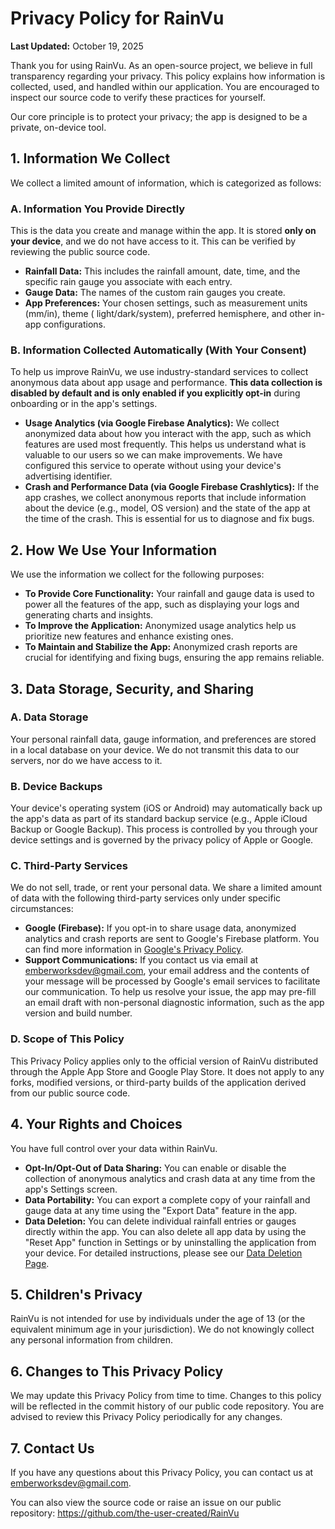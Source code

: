 # Privacy Policy for RainVu

**Last Updated:** October 19, 2025

Thank you for using RainVu. As an open-source project, we believe in full transparency regarding
your privacy. This policy explains how information is collected, used, and handled within our
application. You are encouraged to inspect our source code to verify these practices for yourself.

Our core principle is to protect your privacy; the app is designed to be a private, on-device tool.

## 1. Information We Collect

We collect a limited amount of information, which is categorized as follows:

### A. Information You Provide Directly

This is the data you create and manage within the app. It is stored **only on your device**, and we
do not have access to it. This can be verified by reviewing the public source code.

* **Rainfall Data:** This includes the rainfall amount, date, time, and the specific rain gauge you
  associate with each entry.
* **Gauge Data:** The names of the custom rain gauges you create.
* **App Preferences:** Your chosen settings, such as measurement units (mm/in), theme (
  light/dark/system), preferred hemisphere, and other in-app configurations.

### B. Information Collected Automatically (With Your Consent)

To help us improve RainVu, we use industry-standard services to collect anonymous data about app
usage and performance. **This data collection is disabled by default and is only enabled if you
explicitly opt-in** during onboarding or in the app's settings.

* **Usage Analytics (via Google Firebase Analytics):** We collect anonymized data about how you
  interact with the app, such as which features are used most frequently. This helps us understand
  what is valuable to our users so we can make improvements. We have configured this service to
  operate without using your device's advertising identifier.
* **Crash and Performance Data (via Google Firebase Crashlytics):** If the app crashes, we collect
  anonymous reports that include information about the device (e.g., model, OS version) and the
  state of the app at the time of the crash. This is essential for us to diagnose and fix bugs.

## 2. How We Use Your Information

We use the information we collect for the following purposes:

* **To Provide Core Functionality:** Your rainfall and gauge data is used to power all the features
  of the app, such as displaying your logs and generating charts and insights.
* **To Improve the Application:** Anonymized usage analytics help us prioritize new features and
  enhance existing ones.
* **To Maintain and Stabilize the App:** Anonymized crash reports are crucial for identifying and
  fixing bugs, ensuring the app remains reliable.

## 3. Data Storage, Security, and Sharing

### A. Data Storage

Your personal rainfall data, gauge information, and preferences are stored in a local database on
your device. We do not transmit this data to our servers, nor do we have access to it.

### B. Device Backups

Your device's operating system (iOS or Android) may automatically back up the app's data as part of
its standard backup service (e.g., Apple iCloud Backup or Google Backup). This process is controlled
by you through your device settings and is governed by the privacy policy of Apple or Google.

### C. Third-Party Services

We do not sell, trade, or rent your personal data. We share a limited amount of data with the
following third-party services only under specific circumstances:

* **Google (Firebase):** If you opt-in to share usage data, anonymized analytics and crash reports
  are sent to Google's Firebase platform. You can find more information
  in [Google's Privacy Policy](https://policies.google.com/privacy).
* **Support Communications:** If you contact us via email at emberworksdev@gmail.com, your email
  address and the contents of your message will be processed by Google's email services to
  facilitate our communication. To help us resolve your issue, the app may pre-fill an email draft
  with non-personal diagnostic information, such as the app version and build number.

### D. Scope of This Policy

This Privacy Policy applies only to the official version of RainVu distributed through the Apple
App Store and Google Play Store. It does not apply to any forks, modified versions, or third-party
builds of the application derived from our public source code.

## 4. Your Rights and Choices

You have full control over your data within RainVu.

* **Opt-In/Opt-Out of Data Sharing:** You can enable or disable the collection of anonymous
  analytics and crash data at any time from the app's Settings screen.
* **Data Portability:** You can export a complete copy of your rainfall and gauge data at any time
  using the "Export Data" feature in the app.
* **Data Deletion:** You can delete individual rainfall entries or gauges directly within the app.
  You can also delete all app data by using the "Reset App" function in Settings or by uninstalling
  the application from your device. For detailed instructions, please see our
  [Data Deletion Page](https://github.com/the-user-created/RainVu/blob/main/docs/data_deletion.md).

## 5. Children's Privacy

RainVu is not intended for use by individuals under the age of 13 (or the equivalent minimum age
in your jurisdiction). We do not knowingly collect any personal information from children.

## 6. Changes to This Privacy Policy

We may update this Privacy Policy from time to time. Changes to this policy will be reflected in the
commit history of our public code repository. You are advised to review this Privacy Policy
periodically for any changes.

## 7. Contact Us

If you have any questions about this Privacy Policy, you can contact us at emberworksdev@gmail.com.

You can also view the source code or raise an issue on our public
repository: https://github.com/the-user-created/RainVu
